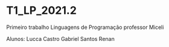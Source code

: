 # T1_LP_2021.2
Primeiro trabalho Linguagens de Programação professor Miceli

Alunos:
Lucca Castro
Gabriel Santos 
Renan
